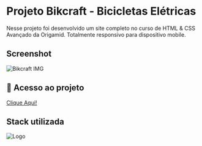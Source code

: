 # Projeto Bikcraft - Bicicletas Elétricas


Nesse projeto foi desenvolvido um site completo no curso de HTML & CSS Avançado da Origamid.
Totalmente responsivo para dispositivo mobile.


## Screenshot 

![Bikcraft IMG](https://user-images.githubusercontent.com/107058501/188465693-20448a06-fba7-48fa-b181-b076a69e3227.png)

## 📁 Acesso ao projeto
<a href="https://projetofinal-bikcraft.netlify.app/" target="_blank">Clique Aqui!</a>

## Stack utilizada

![Logo](https://img.shields.io/badge/HTML%20%26%20CSS-JavaScript-yellow)
